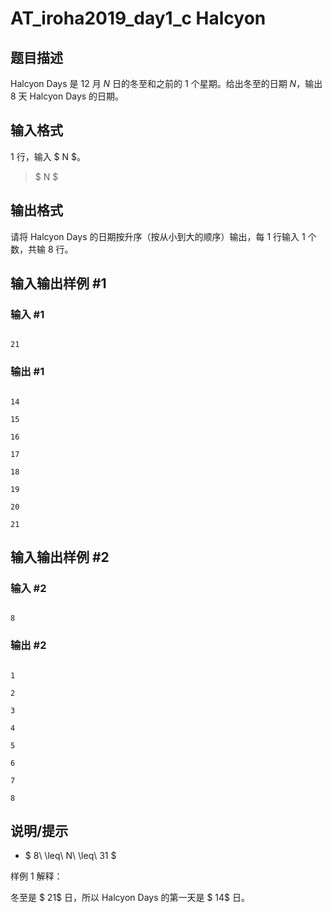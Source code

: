 # AT_iroha2019_day1_c Halcyon

## 题目描述

Halcyon Days 是 $12$ 月 $N$ 日的冬至和之前的 $1$ 个星期。给出冬至的日期 $N$，输出 $8$ 天 Halcyon Days 的日期。

## 输入格式

$1$ 行，输入 $ N $。

> $ N $

## 输出格式

请将 Halcyon Days 的日期按升序（按从小到大的顺序）输出，每 $1$ 行输入 $1$ 个数，共输 $8$ 行。

## 输入输出样例 #1

### 输入 #1

```
21
```

### 输出 #1

```
14
15
16
17
18
19
20
21
```

## 输入输出样例 #2

### 输入 #2

```
8
```

### 输出 #2

```
1
2
3
4
5
6
7
8
```

## 说明/提示

- $ 8\ \leq\ N\ \leq\ 31 $

样例 $1$ 解释：

冬至是 $ 21$ 日，所以 Halcyon Days 的第一天是 $ 14$ 日。